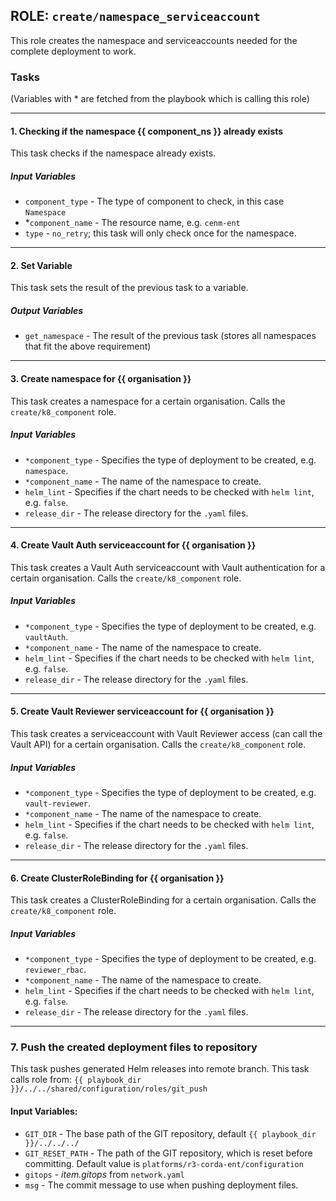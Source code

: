 ## ROLE: `create/namespace_serviceaccount`
This role creates the namespace and serviceaccounts needed for the complete deployment to work.

### Tasks
(Variables with * are fetched from the playbook which is calling this role)

---
#### 1. Checking if the namespace {{ component_ns }} already exists
This task checks if the namespace already exists.
##### Input Variables
- `component_type` - The type of component to check, in this case `Namespace`
- *`component_name` - The resource name, e.g. `cenm-ent`
- `type` - `no_retry`; this task will only check once for the namespace.

---

#### 2. Set Variable
This task sets the result of the previous task to a variable.
##### Output Variables
- `get_namespace` - The result of the previous task (stores all namespaces that fit the above requirement)

--- 

#### 3. Create namespace for {{ organisation }}
This task creates a namespace for a certain organisation. Calls the `create/k8_component` role.
##### Input Variables
- `*component_type` - Specifies the type of deployment to be created, e.g. `namespace`.
- `*component_name` -  The name of the namespace to create.
- `helm_lint` - Specifies if the chart needs to be checked with `helm lint`, e.g. `false`.
- `release_dir` - The release directory for the `.yaml` files.

---

#### 4. Create Vault Auth serviceaccount for {{ organisation }}
This task creates a Vault Auth serviceaccount with Vault authentication for a certain organisation. Calls the `create/k8_component` role.
##### Input Variables
- `*component_type` - Specifies the type of deployment to be created, e.g. `vaultAuth`.
- `*component_name` -  The name of the namespace to create.
- `helm_lint` - Specifies if the chart needs to be checked with `helm lint`, e.g. `false`.
- `release_dir` - The release directory for the `.yaml` files.

---

#### 5. Create Vault Reviewer serviceaccount for {{ organisation }}
This task creates a serviceaccount with Vault Reviewer access (can call the Vault API) for a certain organisation. Calls the `create/k8_component` role.
##### Input Variables
- `*component_type` - Specifies the type of deployment to be created, e.g. `vault-reviewer`.
- `*component_name` -  The name of the namespace to create.
- `helm_lint` - Specifies if the chart needs to be checked with `helm lint`, e.g. `false`.
- `release_dir` - The release directory for the `.yaml` files.

---

#### 6. Create ClusterRoleBinding for {{ organisation }}
This task creates a ClusterRoleBinding for a certain organisation. Calls the `create/k8_component` role.
##### Input Variables
- `*component_type` - Specifies the type of deployment to be created, e.g. `reviewer_rbac`.
- `*component_name` -  The name of the namespace to create.
- `helm_lint` - Specifies if the chart needs to be checked with `helm lint`, e.g. `false`.
- `release_dir` - The release directory for the `.yaml` files.

---

### 7. Push the created deployment files to repository
This task pushes generated Helm releases into remote branch.
This task calls role from: `{{ playbook_dir }}/../../shared/configuration/roles/git_push`
#### Input Variables:
- `GIT_DIR` - The base path of the GIT repository, default `{{ playbook_dir }}/../../../`
- `GIT_RESET_PATH` - The path of the GIT repository, which is reset before committing. Default value is `platforms/r3-corda-ent/configuration`
- `gitops` - *item.gitops* from `network.yaml`
- `msg` - The commit message to use when pushing deployment files.
